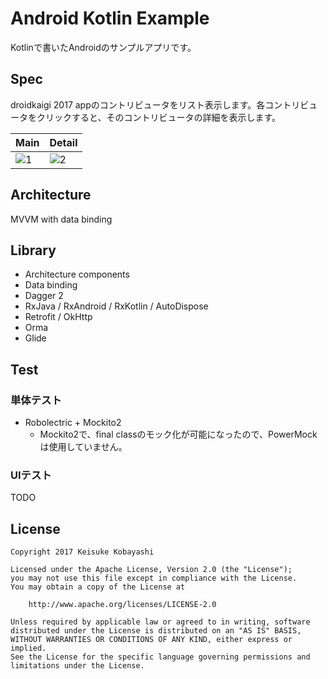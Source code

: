 Android Kotlin Example
=======================

Kotlinで書いたAndroidのサンプルアプリです。

## Spec

droidkaigi 2017 appのコントリビュータをリスト表示します。各コントリビュータをクリックすると、そのコントリビュータの詳細を表示します。

|Main|Detail|
|---|---|
| ![1](https://cloud.githubusercontent.com/assets/900756/25039948/6fee9b4c-2141-11e7-913e-e84b884fbb1b.png) | ![2](https://cloud.githubusercontent.com/assets/900756/25039949/72733cce-2141-11e7-9707-14d05bbf3d7c.png) |

## Architecture

MVVM with data binding

## Library

- Architecture components
- Data binding
- Dagger 2
- RxJava / RxAndroid / RxKotlin / AutoDispose
- Retrofit / OkHttp
- Orma
- Glide

## Test

### 単体テスト

- Robolectric + Mockito2
  - Mockito2で、final classのモック化が可能になったので、PowerMockは使用していません。


### UIテスト

TODO

## License

```
Copyright 2017 Keisuke Kobayashi

Licensed under the Apache License, Version 2.0 (the "License");
you may not use this file except in compliance with the License.
You may obtain a copy of the License at

    http://www.apache.org/licenses/LICENSE-2.0

Unless required by applicable law or agreed to in writing, software
distributed under the License is distributed on an "AS IS" BASIS,
WITHOUT WARRANTIES OR CONDITIONS OF ANY KIND, either express or implied.
See the License for the specific language governing permissions and
limitations under the License.
```
